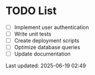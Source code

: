 # TODO List

- [ ] Implement user authentication
- [ ] Write unit tests
- [ ] Create deployment scripts
- [ ] Optimize database queries
- [ ] Update documentation

Last updated: 2025-06-19 02:49
